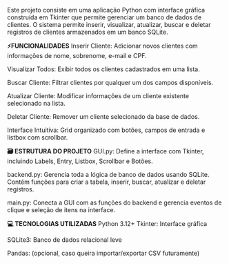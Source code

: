 Este projeto consiste em uma aplicação Python com interface gráfica construída em Tkinter que permite gerenciar um banco de dados de clientes. O sistema permite inserir, visualizar, atualizar, buscar e deletar registros de clientes armazenados em um banco SQLite.

**⚡FUNCIONALIDADES**
Inserir Cliente: Adicionar novos clientes com informações de nome, sobrenome, e-mail e CPF.

Visualizar Todos: Exibir todos os clientes cadastrados em uma lista.

Buscar Cliente: Filtrar clientes por qualquer um dos campos disponíveis.

Atualizar Cliente: Modificar informações de um cliente existente selecionado na lista.

Deletar Cliente: Remover um cliente selecionado da base de dados.

Interface Intuitiva: Grid organizado com botões, campos de entrada e listbox com scrollbar.

**🗃️ ESTRUTURA DO PROJETO**
GUI.py: Define a interface com Tkinter, incluindo Labels, Entry, Listbox, Scrollbar e Botões.

backend.py: Gerencia toda a lógica de banco de dados usando SQLite. Contém funções para criar a tabela, inserir, buscar, atualizar e deletar registros.

main.py: Conecta a GUI com as funções do backend e gerencia eventos de clique e seleção de itens na interface.

**💻 TECNOLOGIAS UTILIZADAS**
Python 3.12+
Tkinter: Interface gráfica

SQLite3: Banco de dados relacional leve

Pandas: (opcional, caso queira importar/exportar CSV futuramente)
